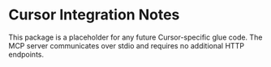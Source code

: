 # Cursor Integration Notes

This package is a placeholder for any future Cursor-specific glue code. The MCP server communicates over stdio and requires no additional HTTP endpoints.

